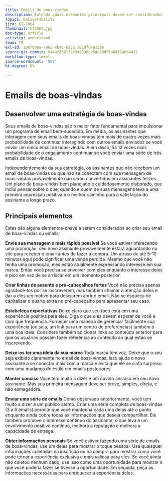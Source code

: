 ```yaml
---
title: Emails de boas-vindas
description: Entenda quais elementos principais devem ser considerados ao criar seus emails de boas-vindas.
topics: Deliverability
jira: KT-7064
thumbnail: kt7064.jpg
doc-type: article
activity: understand
team: TM
exl-id: 1007b0ea-7a62-4b46-ba32-191df64a15be
source-git-commit: 9444f8601f2f349398ee5deb9d5f4d4f7abb44f5
workflow-type: tm+mt
source-wordcount: '567'
ht-degree: 0%

---
```


# Emails de boas-vindas

## Desenvolver uma estratégia de boas-vindas

Seus emails de boas-vindas são o maior fator fundamental para impulsionar um programa de email bem-sucedido. Em média, os assinantes que interagem com seus emails de boas-vindas têm mais de quatro vezes mais probabilidade de continuar interagindo com outros emails enviados se você enviar um único email de boas-vindas. Além disso, há 12 vezes mais probabilidade de o engajamento continuar se você enviar uma série de três emails de boas-vindas.

Independentemente da sua estratégia, os assinantes que não recebem um email de boas-vindas ou que não se conectam com sua mensagem de boas-vindas provavelmente não serão convertidos em assinantes felizes. Um plano de boas-vindas bem planejado e cuidadosamente elaborado, que inclui pensar sobre o que, quando e quem de suas mensagens leva a uma primeira impressão positiva e o melhor caminho para a satisfação do assinante a longo prazo.

## Principais elementos

Estes são alguns elementos-chave a serem considerados ao criar seu email de boas-vindas ou emails:

**Envie sua mensagem o mais rápido possível**
Se você estiver oferecendo uma promoção, seu novo assinante provavelmente estará aguardando no site para receber o email antes de fazer a compra. Um atraso de até 5-10 minutos aqui pode significar uma venda perdida. Mesmo que você não tenha uma promoção, eles estão atualmente expressando interesse em sua marca. Então você precisa se envolver com eles enquanto o interesse deles é pico em vez de se arriscar em um momento posterior.

**Criar linhas de assunto e pré-cabeçalhos fortes**
Você não precisa apenas agradecê-los por se inscreverem, mas também chamar a atenção deles e dar a eles um motivo para desejarem abrir o email. Não se esqueça de capitalizar o quarto extra no pré-cabeçalho para apresentar seu caso.

**Estabeleça expectativas**
Deixe claro que seu foco está em uma experiência positiva para eles. Diga o que eles devem esperar de você e com que frequência. Fornecer uma maneira de gerenciar facilmente sua experiência (ou seja, um link para um centro de preferências) também é uma boa ideia. Considere também adicionar links ao conteúdo anterior para que os usuários possam fazer referência ao conteúdo ao qual estão se inscrevendo.

**Deixe-os ter uma ideia da sua marca**
Toda marca tem voz. Deixe que o seu seja exibido claramente no email de boas-vindas. Isso ajuda o novo assinante a se conectar mais com a marca e evita que ele se sinta surpreso com uma mudança de estilo em emails posteriores.

**Manter conciso**
Você tem muito a dizer e um ouvido ansioso em seu novo assinante. Mas sua primeira mensagem deve ser breve, simples, direta, e não esmagadora.

**Enviar uma série de emails**
Como observado anteriormente, você tem muito a dizer a um público atento. Criar uma série completa de boas-vindas (3 a 5 emails) permite que você mantenha cada uma delas até o ponto enquanto ainda cobre todas as informações que deseja compartilhar. Ele também promove o interesse contínuo do assinante, o que leva a um envolvimento positivo contínuo, melhora a reputação e melhora a capacidade de entrega.

**Obter informações pessoais**
Se você estiver fazendo uma série de emails de boas-vindas, use um deles para mostrar o toque pessoal. Use quaisquer informações coletadas na inscrição ou na compra para mostrar como você pode tornar a experiência exclusiva e mais valiosa para eles. Se você ainda não coletou nenhum dado, use isso como uma oportunidade para mostrar o que você poderia fazer se tivesse a oportunidade. Em seguida, peça as informações necessárias para enriquecer a experiência deles.
